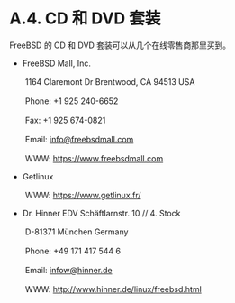 # A.4. CD 和 DVD 套装


FreeBSD 的 CD 和 DVD 套装可以从几个在线零售商那里买到。

* FreeBSD Mall, Inc. 

　　1164 Claremont Dr Brentwood, CA 94513 USA 

　　Phone: +1 925 240-6652 

　　Fax: +1 925 674-0821 

　　Email: info@freebsdmall.com 

　　WWW: https://www.freebsdmall.com

* Getlinux 

　　WWW: https://www.getlinux.fr/

* Dr. Hinner EDV Schäftlarnstr. 10 // 4. Stock 

　　D-81371 München Germany 

　　Phone: +49 171 417 544 6 

　　Email: infow@hinner.de 

　　WWW: http://www.hinner.de/linux/freebsd.html

